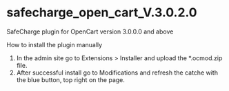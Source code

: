 # safecharge_open_cart_V.3.0.2.0
SafeCharge plugin for OpenCart version 3.0.0.0 and above

How to install the plugin manually
1. In the admin site go to Extensions > Installer and upload the *.ocmod.zip file.
2. After successful install go to Modifications and refresh the catche with the blue button, top right on the page.
